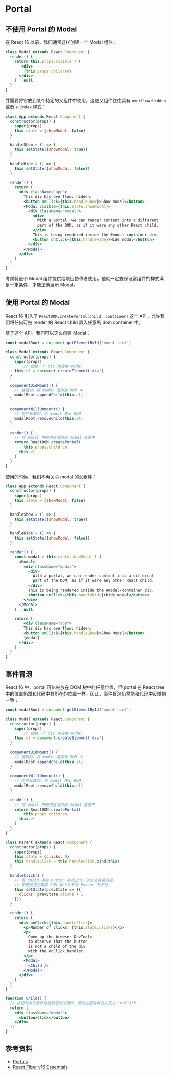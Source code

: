# Portal

## 不使用 Portal 的 Modal

在 React 16 以前，我们通常这样创建一个 Modal 组件：

```jsx
class Modal extends React.Component {
  render() {
    return this.props.visible ? (
       <div>
        {this.props.children}
      </div>
    ) : null
  }
}
```

并需要将它放到某个特定的父组件中使用，这些父组件往往具有 `overflow:hidden` 或者 `z-index` 样式：

```jsx
class App extends React.Component {
  constructor(props) {
    super(props)
    this.state = {showModal: false}
  }

  handleShow = () => {
    this.setState({showModal: true})
  }
  
  handleHide = () => {
    this.setState({showModal: false})
  }

  render() {
    return (
      <div className="app">
        This div has overflow: hidden.
        <button onClick={this.handleShow}>Show modal</button>
        <Modal visible={this.state.showModal}>
          <div className="modal">
            <div>
              With a portal, we can render content into a different
              part of the DOM, as if it were any other React child.
            </div>
            This is being rendered inside the #modal-container div.
            <button onClick={this.handleHide}>Hide modal</button>
          </div>
        </Modal>
      </div>
    )
  }
}
```

考虑将这个 Modal 组件提供给项目协作者使用，他就一定要保证富组件的样式满足一定条件，才能正确展示 Modal。

## 使用 Portal 的 Modal

React 16 引入了 `ReactDOM.createPortal(child, container)` 这个 API，允许我们将任何可被 render 的 React child 置入任意的 dom container 中。

基于这个 API，我们可以这么创建 Modal：

```jsx
const modalRoot = document.getElementById('modal-root')

class Modal extends React.Component {
  constructor(props) {
    super(props)
 		// 创建一个 div 来容纳 modal
    this.el = document.createElement('div')
  }
  
  componentDidMount() {
    // 挂载时，将 modal 渲染到 DOM 中
    modalRoot.appendChild(this.el)
  }
  
  componentWillUnmount() {
    // 组件卸载时，将 modal 移出 DOM
    modalRoot.removeChild(this.el)
  }
  
  render() {
    // 将 modal 中的内容渲染到 modal 容器中
    return ReactDOM.createPortal(
    	this.props.children,
      this.el
    )
  }
}
```

使用的时候，我们不再关心 modal 的父组件：

```jsx
class App extends React.Component {
  constructor(props) {
    super(props)
    this.state = {showModal: false}
  }

  handleShow = () => {
    this.setState({showModal: true})
  }
  
  handleHide = () => {
    this.setState({showModal: false})
  }

  render() {
    const modal = this.state.showModal ? (
      <Modal>
        <div className="modal">
          <div>
            With a portal, we can render content into a different
            part of the DOM, as if it were any other React child.
          </div>
          This is being rendered inside the #modal-container div.
          <button onClick={this.handleHide}>Hide modal</button>
        </div>
      </Modal>
    ) : null
    
    return (
    	<div className="app">
      	This div has overflow: hidden.
        <button onClick={this.handleShow}>Show Modal</button>
        {modal}
      </div>
    )
  }
}
```

## 事件冒泡

React 16 中，portal 可以被放在 DOM 树中的任意位置，但 portal 在 React tree 中的位置仍然和代码中其所在的位置一样。因此，事件冒泡仍然能和代码中反映的一致：

```jsx
const modalRoot = document.getElementById('modal-root')

class Modal extends React.Component {
  constructor(props) {
    super(props)
 		// 创建一个 div 来容纳 modal
    this.el = document.createElement('div')
  }
  
  componentDidMount() {
    // 挂载时，将 modal 渲染到 DOM 中
    modalRoot.appendChild(this.el)
  }
  
  componentWillUnmount() {
    // 组件卸载时，将 modal 移出 DOM
    modalRoot.removeChild(this.el)
  }
  
  render() {
    // 将 modal 中的内容渲染到 modal 容器中
    return ReactDOM.createPortal(
    	this.props.children,
      this.el
    )
  }
}

class Parent extends React.Component {
  constructor(props) {
    super(props)
    this.state = {clicks: 0}
    this.handleClick = this.handleClick.bind(this)
  }

  handleClick() {
    // 当 Child 中的 button 被点击时，该方法将被调用。
    // 即便按钮在真实 DOM 树中并不是 Parent 的子孙。
    this.setState(prevState => ({
      clicks: prevState.clicks + 1
    }))
  }

  render() {
    return (
      <div onClick={this.handleClick}>
        <p>Number of clicks: {this.state.clicks}</p>
        <p>
          Open up the browser DevTools
          to observe that the button
          is not a child of the div
          with the onClick handler.
        </p>
        <Modal>
          <Child />
        </Modal>
      </div>
    )
  }
}

function Child() {
  // 按钮的点击事件将被冒泡的父组件，因为这里没有显式定义 `onClick`
  return (
    <div className="modal">
      <button>Click</button>
    </div>
  );
}

```

## 参考资料

- [Portals](https://reactjs.org/docs/portals.html)
- [React Fiber v16 Essentials](https://www.udemy.com/react-fiber-v16-essentials/learn/v4/overview)

